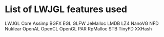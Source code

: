 # List of LWJGL features used
LWJGL Core
Assimp
BGFX
EGL
GLFW
JeMalloc
LMDB
LZ4
NanoVG
NFD
Nuklear
OpenAL
OpenCL
OpenGL
PAR
RpMalloc
STB
TinyFD
XXHash
